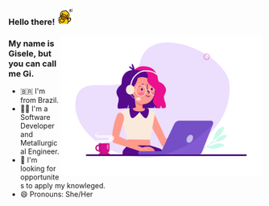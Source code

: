 ### Hello there! <img src="https://github.com/giselefcmacieira/giselefcmacieira/blob/main/hi.gif?raw=true" width="34" />

<img align="right" alt="GIF" src="https://github.com/giselefcmacieira/giselefcmacieira/blob/main/coding.gif?raw=true" width="400" />

### My name is Gisele, but you can call me Gi.
- 🇧🇷 I'm from Brazil.
- 👩‍🎓 I'm a Software Developer and Metallurgical Engineer.
- 🔎 I'm looking for opportunites to apply my knowleged. 
- 😄 Pronouns: She/Her
